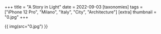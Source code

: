 +++
title = "A Story in Light"
date = 2022-09-03
[taxonomies]
tags = ["iPhone 12 Pro", "Milano", "Italy", "City", "Architecture"]
[extra]
thumbnail = "0.jpg"
+++

{{ img(src="0.jpg") }}
